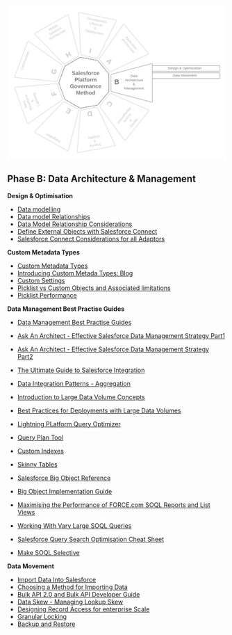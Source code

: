 <p align="center">
  <img src="https://github.com/SalesforcePlatformGovernanceMethod/phase-b/blob/d369aa8d6d3506175ab6377dfc497702becca380/images/phase-b.png" title="Phase A">
</p>

## Phase B: Data Architecture &amp; Management

**Design & Optimisation**

- [Data modelling](https://trailhead.salesforce.com/content/learn/modules/data_modeling)
- [Data model Relationships](https://help.salesforce.com/articleView?id=sf.overview_of_custom_object_relationships.htm&type=5)
- [Data Model Relationship Considerations](https://help.salesforce.com/articleView?amp;language=en_US&id=relationships_considerations.htm&type=0)
- [Define External Objects with Salesforce Connect](https://help.salesforce.com/articleView?id=sf.platform_connect_about.htm&type=5)
- [Salesforce Connect Considerations for all Adaptors](https://help.salesforce.com/articleView?id=sf.platform_connect_considerations.htm&type=5)

**Custom Metadata Types**

- [Custom Metadata Types](https://help.salesforce.com/articleView?id=sf.custommetadatatypes_overview.htm&type=5)
- [Introducing Custom Metada Types: Blog](https://developer.salesforce.com/blogs/engineering/2015/04/custom-metadata-types-ga)
- [Custom Settings](https://help.salesforce.com/articleView?id=cs_about.htm&type=0)
- [Picklist vs Custom Objects and Associated limitations](https://help.salesforce.com/articleView?id=sf.picklist_limitations.htm&type=5)
- [Picklist Performance](https://help.salesforce.com/articleView?id=release-notes.rn_forcecom_fields_inactive_picklist.htm&type=5&release=232)

**Data Management Best Practise Guides**

- [Data Management Best Practise Guides](https://help.salesforce.com/articleView?id=000354590&language=en_US&mode=1&type=1)
- [Ask An Architect - Effective Salesforce Data Management Strategy Part1](https://www.salesforce.org/blog/ask-architect-5-steps-effective-salesforce-data-management-strategy/)
- [Ask An Architect - Effective Salesforce Data Management Strategy Part2](https://www.salesforce.org/blog/ask-an-architect-5-steps-to-an-effective-salesforce-data-management-strategy/)
- [The Ultimate Guide to Salesforce Integration](https://medium.com/emorphis-technologies/the-ultimate-guide-to-salesforce-integration-ba54010c5f3d)
- [Data Integration Patterns - Aggregation](https://blogs.mulesoft.com/api-integration/patterns/data-integration-patterns-aggregation/)
- [Introduction to Large Data Volume Concepts](https://trailhead.salesforce.com/content/learn/modules/large-data-volumes)
- [Best Practices for Deployments with Large Data Volumes](https://developer.salesforce.com/docs/atlas.en-us.salesforce_large_data_volumes_bp.meta/salesforce_large_data_volumes_bp/ldv_deployments_introduction.htm)
- [Lightning PLatform Query Optimizer](https://developer.salesforce.com/docs/atlas.en-us.salesforce_large_data_volumes_bp.meta/salesforce_large_data_volumes_bp/ldv_deployments_infrastructure_salesforce_query_optimizer.htm)
- [Query Plan Tool](https://help.salesforce.com/articleView?id=000334796&type=1&mode=1)
- [Custom Indexes](https://help.salesforce.com/articleView?id=000325247&type=1&mode=1&language=en_US)
- [Skinny Tables](https://developer.salesforce.com/docs/atlas.en-us.salesforce_large_data_volumes_bp.meta/salesforce_large_data_volumes_bp/ldv_deployments_infrastructure_skinny_tables.htm)
- [Salesforce Big Object Reference](https://trailhead.salesforce.com/content/learn/modules/big_objects)
- [Big Object Implementation Guide](https://developer.salesforce.com/docs/atlas.en-us.bigobjects.meta/bigobjects/big_object.htm)
- [Maximising the Performance of FORCE.com SOQL Reports and List Views](https://developer.salesforce.com/blogs/engineering/2013/07/maximizing-the-performance-of-force-com-soql-reports-and-list-views.html)
- [Working With Vary Large SOQL Queries](https://developer.salesforce.com/docs/atlas.en-us.apexcode.meta/apexcode/langCon_apex_SOQL_VLSQ.htm)
- [Salesforce Query Search Optimisation Cheat Sheet](http://resources.docs.salesforce.com/194/0/en-us/sfdc/pdf/salesforce_query_search_optimization_developer_cheatsheet.pdf)

- [Make SOQL Selective](https://help.salesforce.com/articleView?id=000325257&type=1&mode=1&language=en_US)

**Data Movement**

- [Import Data Into Salesforce](https://help.salesforce.com/articleView?id=sf.importing.htm&type=5)
- [Choosing a Method for Importing Data](https://help.salesforce.com/articleView?id=sf.import_which_data_import_tool.htm&type=5)
- [Bulk API 2.0 and Bulk API Developer Guide](https://developer.salesforce.com/docs/atlas.en-us.api_asynch.meta/api_asynch/asynch_api_intro.htm)
- [Data Skew - Managing Lookup Skew](https://developer.salesforce.com/blogs/engineering/2013/04/managing-lookup-skew-to-avoid-record-lock-exceptions.html)
- [Designing Record Access for enterprise Scale](https://developer.salesforce.com/docs/atlas.en-us.draes.meta/draes/draes_group_membership_data_skew.htm)
- [Granular Locking](https://developer.salesforce.com/docs/atlas.en-us.draes.meta/draes/draes_group_membership_locking.htm)
- [Backup and Restore](https://help.salesforce.com/articleView?id=000334121&language=en_US&mode=1&type=1)
